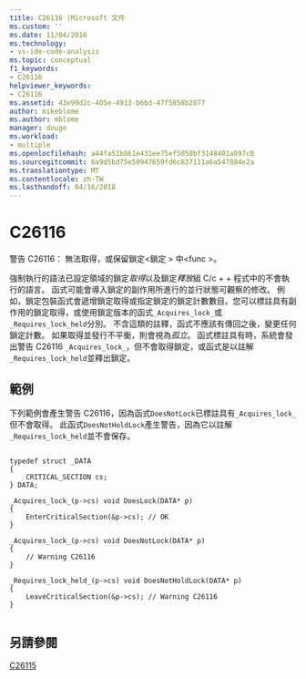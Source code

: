 ```yaml
---
title: C26116 |Microsoft 文件
ms.custom: ''
ms.date: 11/04/2016
ms.technology:
- vs-ide-code-analysis
ms.topic: conceptual
f1_keywords:
- C26116
helpviewer_keywords:
- C26116
ms.assetid: 43e99d2c-405e-4913-b6bd-47f5858b2877
author: mikeblome
ms.author: mblome
manager: douge
ms.workload:
- multiple
ms.openlocfilehash: a44fa51b861e431ee75ef5050bf3148401a097c0
ms.sourcegitcommit: 6a9d5bd75e50947659fd6c837111a6a547884e2a
ms.translationtype: MT
ms.contentlocale: zh-TW
ms.lasthandoff: 04/16/2018
---
```

# <a name="c26116"></a>C26116
警告 C26116： 無法取得，或保留鎖定\<鎖定 > 中\<func >。  
  
 強制執行的語法已設定領域的鎖定*取得*以及鎖定*釋放*組 C/c + + 程式中的不會執行的語言。 函式可能會導入鎖定的副作用所進行的並行狀態可觀察的修改。 例如，鎖定包裝函式會遞增鎖定取得或指定鎖定的鎖定計數數目。您可以標註具有副作用的鎖定取得，或使用鎖定版本的函式`_Acquires_lock_`或`_Requires_lock_held`分別。 不含這類的註釋，函式不應該有傳回之後，變更任何鎖定計數。 如果取得並發行不平衡，則會視為*孤立*。 函式標註具有時，系統會發出警告 C26116 `_Acquires_lock_`，但不會取得鎖定，或函式是以註解`_Requires_lock_held`並釋出鎖定。  
  
## <a name="example"></a>範例  
 下列範例會產生警告 C26116，因為函式`DoesNotLock`已標註具有`_Acquires_lock_`但不會取得。 此函式`DoesNotHoldLock`產生警告，因為它以註解`_Requires_lock_held`並不會保存。  
  
```  
  
typedef struct _DATA   
{  
    CRITICAL_SECTION cs;  
} DATA;  
  
_Acquires_lock_(p->cs) void DoesLock(DATA* p)   
{  
    EnterCriticalSection(&p->cs); // OK  
}  
  
_Acquires_lock_(p->cs) void DoesNotLock(DATA* p)   
{  
    // Warning C26116  
}  
  
_Requires_lock_held_(p->cs) void DoesNotHoldLock(DATA* p)   
{  
    LeaveCriticalSection(&p->cs); // Warning C26116  
}  
  
```  
  
## <a name="see-also"></a>另請參閱  
 [C26115](../code-quality/c26115.md)